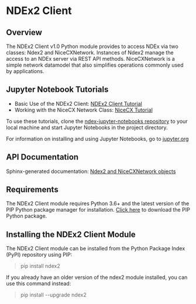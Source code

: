 # **NDEx2 Client**

## **Overview**

The NDEx2 Client v1.0 Python module provides to access NDEx via two classes: Ndex2 and NiceCXNetwork. Instances of Ndex2 manage the access to an NDEx server via REST API methods. NiceCXNetwork is a simple network datamodel that also simplifies operations commonly used by applications.

## **Jupyter Notebook Tutorials**

* Basic Use of the NDEx2 Client: [NDEx2 Client Tutorial](https://github.com/ndexbio/ndex-jupyter-notebooks/blob/master/notebooks/NDEx2%20Client%20v1.0%20Tutorial.ipynb)
* Working with the NiceCX Network Class: [NiceCX Tutorial](https://github.com/ndexbio/ndex-jupyter-notebooks/blob/master/notebooks/NiceCX%20v1.0%20Tutorial.ipynb)

To use these tutorials, clone the [ndex-jupyter-notebooks repository](https://github.com/ndexbio/ndex-jupyter-notebooks) to your local machine and start Jupyter Notebooks in the project directory.

For information on installing and using Jupyter Notebooks, go to [jupyter.org](http://jupyter.org/)

## **API Documentation**

Sphinx-generated documentation: [Ndex2 and NiceCXNetwork objects](http://home.ndexbio.org/ndex2-sphinx/docs/ndex2.html)

## **Requirements**

The NDEx2 Client module requires Python 3.6+ and the latest version of the PIP Python package manager for installation. [Click here](https://pypi.python.org/pypi/pip) to download the PIP Python package.

## **Installing the NDEx2 Client Module**

The NDEx2 Client module can be installed from the Python Package Index (PyPI) repository using PIP:

> pip install ndex2

If you already have an older version of the ndex2 module installed, you can use this command instead:

> pip install --upgrade ndex2

